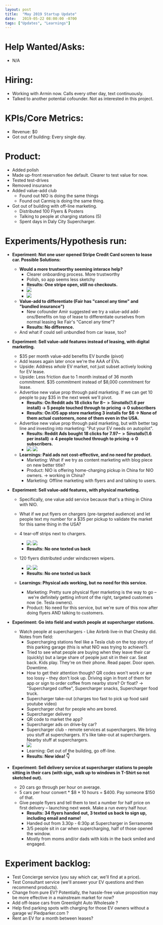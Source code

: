 ```yaml
---
layout: post
title:  "May 2019 Startup Update"
date:   2019-05-22 08:00:00 -0700
tags: ["Updates", "Learnings"]
---
```


# Help Wanted/Asks:
* N/A

# Hiring: 
* Working with Armin now. Calls every other day, text continuously.
* Talked to another potential cofounder. Not as interested in this project.

# KPIs/Core Metrics:
* Revenue: $0
* Got out of building: Every single day.

# Product:
* Added polish
* Made up-front reservation fee default. Clearer to test value for now.
* Tested test-drives
* Removed insurance
* Added value-add club
	* Found out NIO is doing the same things
	* Found out Carmiq is doing the same thing.
* Got out of building with off-line marketing.
	* Distributed 100 Flyers & Posters
	* Talking to people at charging stations (5)
	* Spent days in Daly City Supercharger.



# Experiments/Hypothesis run:

* **Experiment: Not one user opened Stripe Credit Card screen to lease car. Possible Solutions:**
	* **Would a more trustworthy seeming interace help?**
		* Clearer onboarding process. More trustworthy
		* Polish, so app seems less sketchy
		* **Results: One stripe open, still no checkouts.**
		* ![](/startup-updates-7/1_experiment.png)
		* ![](/startup-updates-7/1_results.png)
	* **Value-add to differentiate (Fair has "cancel any time" and "bundled insurance")**
		* New cofounder Amir suggested we try a value-add add-ons/Benefits on top of lease to differentiate ourselves from normal leasing lke Fair's "Cancel any time"?
		* **Results: No difference.**
	* And what if could sell unbundled from car lease, too?

* **Experiment: Sell value-add features instead of leasing, with digital marketing.**
	* $35 per month value-add benefits EV bundle (pivot)
	* Add leases again later once we're the AAA of EVs. 
	* Upside: Address _whole_ EV market, not just subset actively looking for EV lease.
	* Upside: Less friction due to 1 month instead of 36 month commitment. $35 commitment instead of $8,000 commitment for lease.
	* Advertise new value prop through paid marketing. If we can get 10 people to pay $35 in the next week we'll pivot.
		* **Results: On Reddit ads 18 clicks for $8 -> 5 installs ($1.6 per install) -> 5 people touched through to pricing -> 0 subscribers**
		* **Results: On iOS app store marketing 3 installs for $6 -> None of them actual customers, none of them even in the USA.**
	* Advertise new value prop through paid marketing, but with better tag line and investing into marketing: "Put your EV needs on autopilot".
		* **Results: Reddit Ads bought 18 clicks for $7.97 -> 5 installs ($1.6 per install) -> 4 people touched through to pricing -> 0 subscribers.**
		* ![](/startup-updates-7/2_experiment.png) ![](/startup-updates-7/2_results.png)
	* **Learnings: Paid ads not cost-effective, and no need for product.**
		* Marketing: What if we try as content marketing with blog piece on new better title?
		* Product: NIO is offering home-charging pickup in China for NIO owners. -> working in China?
		* Marketing: Offline marketing with flyers and and talking to users.

* **Experiment: Sell value-add features, with physical marketing.**
	* Specifically, one value add service because that's a thing in China with NIO.
	* What if we put flyers on chargers (pre-targeted audience) and let people text my number for a $35 per pickup to validate the market for this same thing in the USA? 
	* 4 tear-off strips next to chargers.
		
		* ![](/startup-updates-7/3_experiment.JPG) ![](/startup-updates-7/3_experiment2.JPG)
		* **Results: No one texted us back**

	* 120 flyers distributed under windscreen wipers. 
		
		* ![](/startup-updates-7/4_experiment.png) ![](/startup-updates-7/4_experiment2.png)
		* **Results: No one texted us back**

	* **Learnings: Physical ads working, but no need for this service.**
		* Marketing: Pretty sure physical flyer marketing is the way to go – we're definitely getting infront of the right, targeted customers now (ie. Tesla owners).
		* Product: No need for this service, but we're sure of this now after doing flyers AND talking to customers.

* **Experiment: Go into field and watch people at supercharger stations.**
	* Watch people at superchargers - Like Airbnb live-in that Chesky did. Notes from field: 
		* Supercharging stations feel like a Tesla club on the top story of this parking garage (this is what NIO was trying to achieve?).
		* Tried to see what people are buying when they leave their car (quickly) but a large share of people just sit in their car. Seat back. Kids play. They're on their phone. Read paper. Door open. Downtime.
		* How to get their attention though? QR codes won't work or are too lossy – they don't look up. Driving sign in front of them for app or sign to order coffee from nearby store? Or float? -> "Supercharged coffee", Supercharger snacks, Supercharger food truck.
		* Supercharger take-out (charges too fast to pick up food said youtube video)
		* Supercharger chat for people who are bored.
		* Supercharger delivery
		* QR code to market the app?
		* Supercharger ads on drive-by car?
		* Supercharger club - remote services at superchargers. We bring you stuff at superchargers. It's like take-out at superchargers. Nearby stuff at superchargers.
		* ![](/startup-updates-7/IMG_1354.JPG)
		* Learning: Get out of the building, go off-line.
		* **Results: New idea! 👇** 


* **Experiment: Sell delivery service at supercharger stations to people sitting in their cars (with sign, walk up to windows in T-Shirt so not sketched out).**
	* 20 cars go through per hour on average.
	* 5 cars per hour convert * $8 * 10 hours = $400. Pay someone $150 of that.
	* Give people flyers and tell them to text a number for half price on first delivery – launching next week. Make a run every half hour.
		* **Results: 34 flyers handed out, 3 texted us back to sign up, including email and name!**
		* Handed out from 3.30p - 6:30p at Supercharger in Serramonte
		* 3/5 people sit in car when supercharging, half of those opened the window.
		* Mostly from moms and/or dads with kids in the back smiled and engaged.
	

# Experiment backlog:
* Test Concierge service (you say which car, we'll find at a price).
* Test Consultant service (we'll answer your EV questions and then recommend products).
* Change from pure EV? Potentially, the hassle-free value proposition may be more effective in a mainstream market for now?
* Add off-lease cars from Greenlight Auto Wholesale ?
* Help find parking spots with charging for those EV owners without a garage w/ Piedparker.com ?
* Rent an EV for a month between leases?